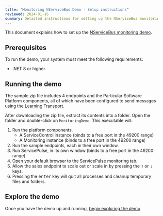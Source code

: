 ```yaml
---
title: "Monitoring NServiceBus Demo - Setup instructions"
reviewed: 2024-01-16
summary: Detailed instructions for setting up the NServiceBus monitoring demo
---
```


This document explains how to set up the [NServiceBus monitoring demo](/tutorials/monitoring-demo/).

## Prerequisites

To run the demo, your system must meet the following requirements:

- .NET 8 or higher

## Running the demo

The sample zip file includes 4 endpoints and the Particular Software Platform components, all of which have been configured to send messages using the [Learning Transport](/transports/learning).

After downloading the zip file, extract its contents into a folder. Open the folder and double-click on `MonitoringDemo`. This executable will:

1. Run the platform components.
    - A ServiceControl instance (binds to a free port in the 49200 range)
    - A Monitoring instance (binds to a free port in the 49200 range)
2. Run the sample endpoints, each in their own window.
3. Run ServicePulse, in its own window (binds to a free port in the 49200 range).
4. Open your default browser to the ServicePulse monitoring tab.
5. Allow the sales endpoint to scale out or scale in by pressing the <kbd>&uarr;</kbd> or <kbd>&darr;</kbd> keys.
6. Pressing the <kbd>enter</kbd> key will quit all processes and cleanup temporary files and folders.

## Explore the demo

Once you have the demo up and running, [begin exploring the demo](/tutorials/monitoring-demo/#demo-overview).
